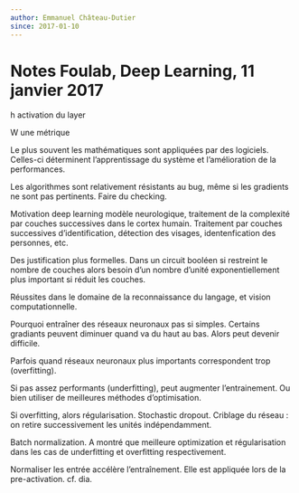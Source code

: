```yaml
---
author: Emmanuel Château-Dutier
since: 2017-01-10
---
```


# Notes Foulab, Deep Learning, 11 janvier 2017

h activation du layer

W une métrique

Le plus souvent les mathématiques sont appliquées par des logiciels. Celles-ci déterminent l’apprentissage du système et l’amélioration de la performances.

Les algorithmes sont relativement résistants au bug, même si les gradients ne sont pas pertinents. Faire du checking.

Motivation deep learning modèle neurologique, traitement de la complexité par couches successives dans le cortex humain. Traitement par couches successives d’identification, détection des visages, identenfication des personnes, etc.

Des justification plus formelles. Dans un circuit booléen si restreint le nombre de couches alors besoin d’un nombre d’unité exponentiellement plus important si réduit les couches.

Réussites dans le domaine de la reconnaissance du langage, et vision computationnelle.

Pourquoi entraîner des réseaux neuronaux pas si simples. Certains gradiants peuvent diminuer quand va du haut au bas. Alors peut devenir difficile.

Parfois quand réseaux neuronaux plus importants correspondent trop (overfitting).

Si pas assez performants (underfitting), peut augmenter l’entrainement. Ou bien utiliser de meilleures méthodes d’optimisation.

Si overfitting, alors régularisation. Stochastic dropout. Criblage du réseau : on retire successivement les unités indépendamment.

Batch normalization. A montré que meilleure optimization et régularisation dans les cas de underfitting et overfitting respectivement.

Normaliser les entrée accélère l’entraînement. Elle est appliquée lors de la pre-activation. cf. dia.

